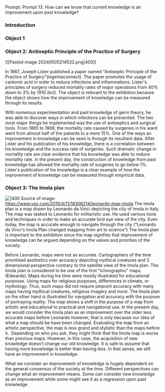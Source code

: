 Prompt:  Prompt 13. How can we know that current knowledge is an improvement upon past knowledge?
### Introduction
### Object 1 

### Object 2: Antiseptic Principle of the Practice of Surgery
![[Pasted image 20240505214532.png|400]]

In 1867, Joseph Lister published a paper named "Antiseptic Principle of the Practice of Surgery"(ingentaconnect). The paper promotes the usage of carbonic acid in order to reduce infections and inflammations. Lister's principles of surgery reduced mortality rates of major operations from 40% down to 3% by 1910 (kcl). The object is relevant to the exhibition because the object shows how the improvement of knowledge can be measured through its results. 

With numerous experimentation and past knowledge of germ theory, he was able to discover ways in which infections can be prevented. The two most major things he implemented was the use of antiseptics and surgical tools. From 1865 to 1869, the mortality rate caused by surgeries in his ward went from almost half of the patients to a mere 15%.  One of the ways an improvement in knowledge can be seen is through its resultant data. After Lister and his publication of his knowledge, there is a correlation between his knowledge and the success rate of surgeries. Such dramatic change in mortality rate are clear evidence that his knowledge was able to reduce mortality rate. In the present day, the construction of knowledge from past knowledge has allowed the mortality rate of surgeries to go below 1%. Lister's publication of his knowledge is a clear example of how the improvement of knowledge can be measured through empirical data. 

### Object 3: The Imola plan
![|400](https://lh7-eu.googleusercontent.com/AVi81jPIqBn7Tw6HVzfNSkrvCAkJG_zLBsf3V9ILVhR0V3xhEF_-LpLR_UAriY9LhR87nFiAhUTk4p9DsVK9HKkj5DNFnePobTvRdTRpjKSidyavbd8-7sFeteJrkESPJ1XFMaR8Vsi3iClPjUf2j2A)
Source of image: https://www.vox.com/2019/4/11/18306214/leonardo-map-imola
The Imola plan is a map drawn by Leonardo da Vinci depicting the city of Imola in Italy. The map was tasked to Leonardo for militaristic use. He used various tools and techniques in order to make an accurate bird eye view of the city. Even today, the map is accurate enough to navigate through the city (“Leonardo da Vinci's Imola Plan changed mapping from art to science”) The Imola plan is important to the exhibition since the map signifies that improvement of knowledge can be argued depending on the values and priorities of the society. 

Before Leonardo, maps were not as accurate. Cartographers of the time prioritised aesthetics over accuracy depicting mythical creatures and 3 dimensional perspective contrary to the satellite view of the Imola plan. The Imola plan is considered to be one of the first “ichnographic” maps. (Edwards). Maps during his time were mostly illustrated for educational purposes. Using maps for religious purposes, differences in climate, or mythology. Thus, such maps did not require pinpoint accuracy with many maps having mythical creatures, religious imagery and more. The Imola plan on the other hand is illustrated for navigation and accuracy with the purpose of portraying reality. The map shows a shift in the purpose of a map from artistic and educational to practical and navigational use. In the present day, we would consider the Imola plan as an improvement over the older less accurate maps before Leonardo however, that is only because our idea of what a map should be have been changed. Evaluating the map from an artistic perspective, the map is less grand and stylistic than the maps before it.  Depending on who you ask, they might think that the Imola map is worse than previous maps. However, in this case, the acquisition of new knowledge doesn’t change our old knowledge. It is safe to assume that having more knowledge is better than having less. In that sense, we still have an improvement in knowledge. 

What we consider an improvement of knowledge is hugely dependent on the general consensus of the society at the time. Different perspectives can change what an improvement means. Some can consider new knowledge as an improvement while some might see it as a regression upon past knowledge
